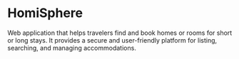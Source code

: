# HomiSphere
Web application that helps travelers find and book homes or rooms for short or long stays. It provides a secure and user-friendly platform for listing, searching, and managing accommodations.
